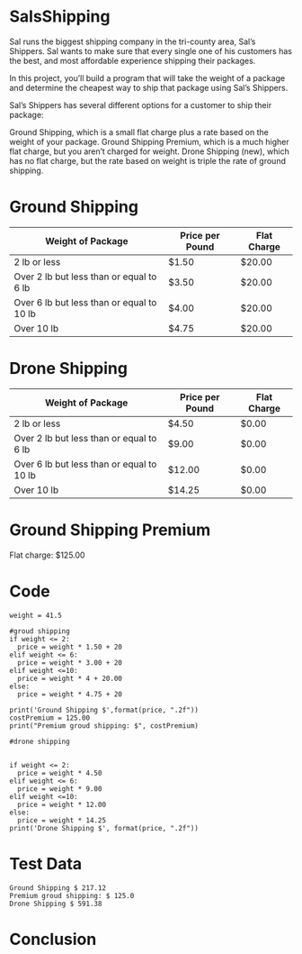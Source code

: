 # SalsShipping
Sal runs the biggest shipping company in the tri-county area, Sal’s Shippers. Sal wants to make sure that every single one of his customers has the best, and most affordable experience shipping their packages.

In this project, you’ll build a program that will take the weight of a package and determine the cheapest way to ship that package using Sal’s Shippers.

Sal’s Shippers has several different options for a customer to ship their package:

Ground Shipping, which is a small flat charge plus a rate based on the weight of your package.
Ground Shipping Premium, which is a much higher flat charge, but you aren’t charged for weight.
Drone Shipping (new), which has no flat charge, but the rate based on weight is triple the rate of ground shipping.


Ground Shipping
=

| Weight of Package | Price per Pound  |Flat Charge  |
| ---------------   | -------------    | -------------|
| 2 lb or less      | $1.50   | $20.00 |
| Over 2 lb but less than or equal to 6 lb	      | $3.50     |$20.00  |
| Over 6 lb but less than or equal to 10 lb	     | $4.00    | $20.00 |
| Over 10 lb    | $4.75    |$20.00  |

Drone Shipping
=

| Weight of Package | Price per Pound |Flat Charge   |
| -------------     | ------------- | -------------|
| 2 lb or less    | $4.50 | $0.00 |
| Over 2 lb but less than or equal to 6 lb     | $9.00 |$0.00  |
| Over 6 lb but less than or equal to 10 lb     | $12.00   | $0.00 |
| Over 10 lb        | $14.25    |$0.00 |



Ground Shipping Premium
=
Flat charge: $125.00


Code
=
```
weight = 41.5

#groud shipping
if weight <= 2:
  price = weight * 1.50 + 20
elif weight <= 6:
  price = weight * 3.00 + 20
elif weight <=10:
  price = weight * 4 + 20.00
else:
  price = weight * 4.75 + 20 

print('Ground Shipping $',format(price, ".2f"))
costPremium = 125.00
print("Premium groud shipping: $", costPremium)

#drone shipping


if weight <= 2:
  price = weight * 4.50 
elif weight <= 6:
  price = weight * 9.00 
elif weight <=10:
  price = weight * 12.00 
else:
  price = weight * 14.25
print('Drone Shipping $', format(price, ".2f"))

```

Test Data 
=
```
Ground Shipping $ 217.12
Premium groud shipping: $ 125.0
Drone Shipping $ 591.38
```

Conclusion 
= 
